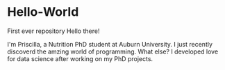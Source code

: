 # Hello-World
First ever repository
Hello there!

I'm Priscilla, a Nutrition PhD student at Auburn University. I just recently discoverd the amzing world of programming. What else? I developed love for data science after working on my PhD projects.
